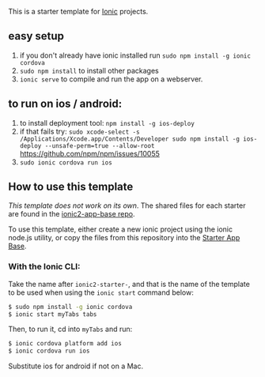 This is a starter template for [Ionic](http://ionicframework.com/docs/) projects.

## easy setup
1. if you don't already have ionic installed run `sudo npm install -g ionic cordova`
2. `sudo npm install` to install other packages
3. `ionic serve` to compile and run the app on a webserver.

## to run on ios / android:
1. to install deployment tool: `npm install -g ios-deploy`
2. if that fails try:
`sudo xcode-select -s /Applications/Xcode.app/Contents/Developer
sudo npm install -g ios-deploy --unsafe-perm=true --allow-root`
https://github.com/npm/npm/issues/10055
3. `sudo ionic cordova run ios`

## How to use this template

*This template does not work on its own*. The shared files for each starter are found in the [ionic2-app-base repo](https://github.com/ionic-team/ionic2-app-base).

To use this template, either create a new ionic project using the ionic node.js utility, or copy the files from this repository into the [Starter App Base](https://github.com/ionic-team/ionic2-app-base).

### With the Ionic CLI:

Take the name after `ionic2-starter-`, and that is the name of the template to be used when using the `ionic start` command below:

```bash
$ sudo npm install -g ionic cordova
$ ionic start myTabs tabs
```

Then, to run it, cd into `myTabs` and run:

```bash
$ ionic cordova platform add ios
$ ionic cordova run ios
```

Substitute ios for android if not on a Mac.

